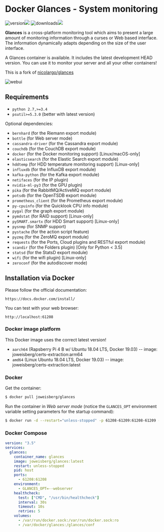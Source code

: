 # Docker Glances - System monitoring

![version](https://img.shields.io/pypi/v/glances.svg)![](https://pypi.python.org/pypi/Glances)
![downloads](https://pepy.tech/badge/glances/month)![](https://pepy.tech/project/glances)

**Glances** is a cross-platform monitoring tool which aims to present a large amount of monitoring information through a curses or Web based interface. The information dynamically adapts depending on the size of the user interface.

A Glances container is available. It includes the latest development HEAD version. You can use it to monitor your server and all your other containers!

This is a fork of [nicolargo/glances](https://github.com/nicolargo/glances)

![webui](https://raw.githubusercontent.com/nicolargo/glances/develop/docs/_static/glances-responsive-webdesign.png)

## Requirements

- ``python 2.7,>=3.4``
- ``psutil>=5.3.0`` (better with latest version)

Optional dependencies:

- ``bernhard`` (for the Riemann export module)
- ``bottle`` (for Web server mode)
- ``cassandra-driver`` (for the Cassandra export module)
- ``couchdb`` (for the CouchDB export module)
- ``docker`` (for the Docker monitoring support) [Linux/macOS-only]
- ``elasticsearch`` (for the Elastic Search export module)
- ``hddtemp`` (for HDD temperature monitoring support) [Linux-only]
- ``influxdb`` (for the InfluxDB export module)
- ``kafka-python`` (for the Kafka export module)
- ``netifaces`` (for the IP plugin)
- ``nvidia-ml-py3`` (for the GPU plugin)
- ``pika`` (for the RabbitMQ/ActiveMQ export module)
- ``potsdb`` (for the OpenTSDB export module)
- ``prometheus_client`` (for the Prometheus export module)
- ``py-cpuinfo`` (for the Quicklook CPU info module)
- ``pygal`` (for the graph export module)
- ``pymdstat`` (for RAID support) [Linux-only]
- ``pySMART.smartx`` (for HDD Smart support) [Linux-only]
- ``pysnmp`` (for SNMP support)
- ``pystache`` (for the action script feature)
- ``pyzmq`` (for the ZeroMQ export module)
- ``requests`` (for the Ports, Cloud plugins and RESTful export module)
- ``scandir`` (for the Folders plugin) [Only for Python < 3.5]
- ``statsd`` (for the StatsD export module)
- ``wifi`` (for the wifi plugin) [Linux-only]
- ``zeroconf`` (for the autodiscover mode)

## Installation via Docker

Please follow the official documentation:

    https://docs.docker.com/install/

You can test with your web browser:

    http://localhost:61208


### Docker image platform

This Docker image uses the correct latest version!
- ``aarch64`` (Rapsberry Pi 4 B w/ Ubuntu 18.04 LTS, Docker 19.03) -- image: joweisberg/certs-extraction:arm64
- ``amd64`` (Linux Ubuntu 18.04 LTS, Docker 19.03) -- image: joweisberg/certs-extraction:latest

### Docker

Get the container:

```bash
$ docker pull joweisberg/glances
```
Run the container in *Web server mode* (notice the `GLANCES_OPT` environment variable setting parameters for the startup command):

```bash
$ docker run -d --restart="unless-stopped" -p 61208-61209:61208-61209 -e GLANCES_OPT="-w" -v /var/run/docker.sock:/var/run/docker.sock:ro --pid host joweisebrg/glances
```

### Docker Compose

```yml
version: "3.5"
services:
  glances:
    container_name: glances
    image: joweisberg/glances:latest
    restart: unless-stopped
    pid: host
    ports:
      - 61208:61208
    environment:
      - GLANCES_OPT=--webserver
    healthcheck:
      test: ["CMD", "/usr/bin/healthcheck"]
      interval: 30s
      timeout: 10s
      retries: 5
    volumes:
      - /var/run/docker.sock:/var/run/docker.sock:ro
      - /var/docker/glances:/glances/conf
```
